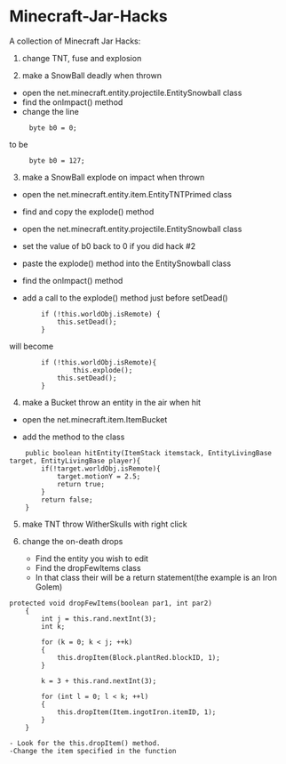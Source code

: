 Minecraft-Jar-Hacks
===================

A collection of Minecraft Jar Hacks:

1) change TNT, fuse and explosion



2) make a SnowBall deadly when thrown

- open the net.minecraft.entity.projectile.EntitySnowball class
- find the onImpact() method
- change the line 
```code
     byte b0 = 0;
```
   to be
```code
     byte b0 = 127;
```

3) make a SnowBall explode on impact when thrown

- open the net.minecraft.entity.item.EntityTNTPrimed class

- find and copy the explode() method

- open the net.minecraft.entity.projectile.EntitySnowball class

- set the value of b0 back to 0 if you did hack #2

- paste the explode() method into the EntitySnowball class

- find the onImpact() method

- add a call to the explode() method just before setDead()
```code
        if (!this.worldObj.isRemote) {
        	this.setDead();
        }
```
will become
```code
        if (!this.worldObj.isRemote){
                this.explode();
        	this.setDead();
        }
```

4) make a Bucket throw an entity in the air when hit 

- open the net.minecraft.item.ItemBucket 

- add the method to the class
```code
	public boolean hitEntity(ItemStack itemstack, EntityLivingBase target, EntityLivingBase player){
		if(!target.worldObj.isRemote){
			target.motionY = 2.5;
			return true;
		}
		return false;
	}
```

5) make TNT throw WitherSkulls with right click

6) change the on-death drops

	- Find the entity you wish to edit
	- Find the dropFewItems class
	- In that class their will be a return statement(the example is an Iron Golem)
```code
protected void dropFewItems(boolean par1, int par2)
    {
        int j = this.rand.nextInt(3);
        int k;

        for (k = 0; k < j; ++k)
        {
            this.dropItem(Block.plantRed.blockID, 1);
        }

        k = 3 + this.rand.nextInt(3);

        for (int l = 0; l < k; ++l)
        {
            this.dropItem(Item.ingotIron.itemID, 1);
        }
    }
```
	- Look for the this.dropItem() method.
	-Change the item specified in the function
